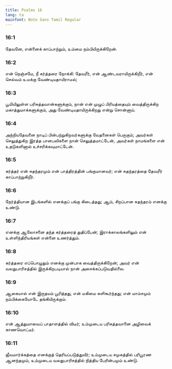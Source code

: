```yaml
---
title: Psalms 16
lang: ta
mainfont: Noto Sans Tamil Regular
---
```


###  16:1

தேவனே, என்னைக் காப்பாற்றும், உம்மை நம்பியிருக்கிறேன்.

###  16:2

என் நெஞ்சமே, நீ கர்த்தரை நோக்கி: தேவரீர், என் ஆண்டவராயிருக்கிறீர், என் செல்வம் உமக்கு வேண்டியதாயிராமல்;

###  16:3

பூமியிலுள்ள பரிசுத்தவான்களுக்கும், நான் என் முழுப் பிரியத்தையும் வைத்திருக்கிற மகாத்துமாக்களுக்கும், அது வேண்டியதாயிருக்கிறது என்று சொன்னாய்.

###  16:4

அந்நியதேவனை நாடிப் பின்பற்றுகிறவர்களுக்கு வேதனைகள் பெருகும்; அவர்கள் செலுத்துகிற இரத்த பானபலிகளை நான் செலுத்தமாட்டேன், அவர்கள் நாமங்களை என் உதடுகளினால் உச்சரிக்கவுமாட்டேன்.

###  16:5

கர்த்தர் என் சுதந்தரமும் என் பாத்திரத்தின் பங்குமானவர்; என் சுதந்தரத்தை தேவரீர் காப்பாற்றுகிறீர்.

###  16:6

நேர்த்தியான இடங்களில் எனக்குப் பங்கு கிடைத்தது; ஆம், சிறப்பான சுதந்தரம் எனக்கு உண்டு.

###  16:7

எனக்கு ஆலோசனை தந்த கர்த்தரைத் துதிப்பேன்; இராக்காலங்களிலும் என் உள்ளிந்திரியங்கள் என்னை உணர்த்தும்.

###  16:8

கர்த்தரை எப்பொழுதும் எனக்கு முன்பாக வைத்திருக்கிறேன்; அவர் என் வலதுபாரிசத்தில் இருக்கிறபடியால் நான் அசைக்கப்படுவதில்லை.

###  16:9

ஆகையால் என் இருதயம் பூரித்தது, என் மகிமை களிகூர்ந்தது; என் மாம்சமும் நம்பிக்கையோடே தங்கியிருக்கும்.

###  16:10

என் ஆத்துமாவைப் பாதாளத்தில் விடீர்; உம்முடைய பரிசுத்தவானை அழிவைக் காணவொட்டீர்.

###  16:11

ஜீவமார்க்கத்தை எனக்குத் தெரியப்படுத்துவீர்; உம்முடைய சமுகத்தில் பரிபூரண ஆனந்தமும், உம்முடைய வலதுபாரிசத்தில் நித்திய பேரின்பமும் உண்டு.

